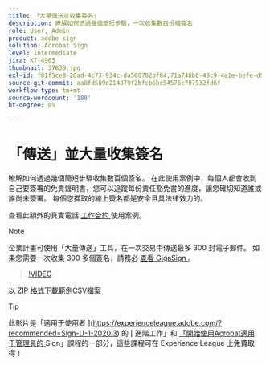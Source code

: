 ```yaml
---
title: 「大量傳送並收集簽名」
description: 瞭解如何透過幾個簡短步驟，一次收集數百份檔簽名
role: User, Admin
product: adobe sign
solution: Acrobat Sign
level: Intermediate
jira: KT-4963
thumbnail: 37839.jpg
exl-id: f81f5ce8-26ad-4c73-934c-da580782bf84,71a748b0-48c9-4a1e-befe-d5f311d6c05e
source-git-commit: aa8fd589d214879f2bfcb6bc54576c707532fd6f
workflow-type: tm+mt
source-wordcount: '188'
ht-degree: 0%

---
```


# 「傳送」並大量收集簽名

瞭解如何透過幾個簡短步驟收集數百個簽名。 在此使用案例中，每個人都會收到自己要簽署的免責聲明書，您可以追蹤每份責任豁免書的進度，讓您確切知道誰或誰尚未簽署。 每個您擷取的線上簽名都是安全且具法律效力的。

查看此額外的真實電話 [ 工作合約 ](https://experienceleague.adobe.com/docs/document-cloud-learn/sign-learning-hub/expand/recipes/gov/usecasegovtelework.html?lang=en) 使用案例。

>[!NOTE]
>
>企業計畫可使用「大量傳送」工具，在一次交易中傳送最多 300 封電子郵件。 如果您需要一次收集 300 多個簽名，請務必 [ 查看 GigaSign ](https://experienceleague.adobe.com/docs/document-cloud-learn/sign-learning-hub/develop/custom/gigasign.html?lang=en) 。

>[!VIDEO](https://video.tv.adobe.com/v/33655?quality=12&learn=on&hidetitle=true)

[以 ZIP 格式下載範例CSV檔案](../assets/megasign_merge_sample.zip)

>[!TIP]
>
>此影片是「適用于使用者 ](https://experienceleague.adobe.com/?recommended=Sign-U-1-2020.3) 的 [ 進階工作」和 [ 「開始使用Acrobat適用于管理員的 ](https://experienceleague.adobe.com/?recommended=Sign-A-1-2020.2) Sign」課程的一部分，這些課程可在 Experience League 上免費取得！
